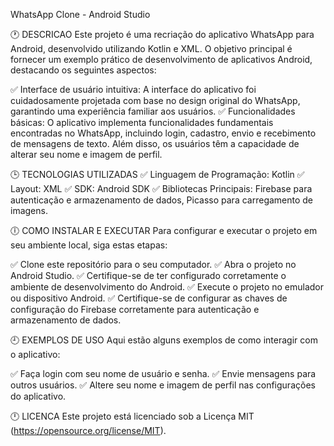 WhatsApp Clone - Android Studio

🕐 DESCRICAO
Este projeto é uma recriação do aplicativo WhatsApp para Android, desenvolvido utilizando Kotlin e XML. O objetivo principal é fornecer um exemplo prático de desenvolvimento de aplicativos Android, destacando os seguintes aspectos:

✅ Interface de usuário intuitiva: A interface do aplicativo foi cuidadosamente projetada com base no design original do WhatsApp, garantindo uma experiência familiar aos usuários.
✅ Funcionalidades básicas: O aplicativo implementa funcionalidades fundamentais encontradas no WhatsApp, incluindo login, cadastro, envio e recebimento de mensagens de texto. Além disso, os usuários têm a capacidade de alterar seu nome e imagem de perfil.

🕒 TECNOLOGIAS UTILIZADAS
✅ Linguagem de Programação: Kotlin
✅ Layout: XML
✅ SDK: Android SDK
✅ Bibliotecas Principais: Firebase para autenticação e armazenamento de dados, Picasso para carregamento de imagens.

🕕 COMO INSTALAR E EXECUTAR
Para configurar e executar o projeto em seu ambiente local, siga estas etapas:

✅ Clone este repositório para o seu computador.
✅ Abra o projeto no Android Studio.
✅ Certifique-se de ter configurado corretamente o ambiente de desenvolvimento do Android.
✅ Execute o projeto no emulador ou dispositivo Android.
✅ Certifique-se de configurar as chaves de configuração do Firebase corretamente para autenticação e armazenamento de dados.

🕘 EXEMPLOS DE USO
Aqui estão alguns exemplos de como interagir com o aplicativo:

✅ Faça login com seu nome de usuário e senha.
✅ Envie mensagens para outros usuários.
✅ Altere seu nome e imagem de perfil nas configurações do aplicativo.

🕛 LICENCA
Este projeto está licenciado sob a Licença MIT (https://opensource.org/license/MIT).
